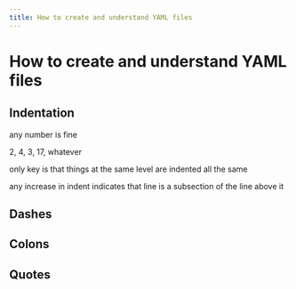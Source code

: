 ```yaml
---
title: How to create and understand YAML files
---
```


# How to create and understand YAML files


## Indentation

any number is fine

2, 4, 3, 17, whatever

only key is that things at the same level are indented all the same

any increase in indent indicates that line is a subsection of the line
above it

## Dashes

## Colons

## Quotes
